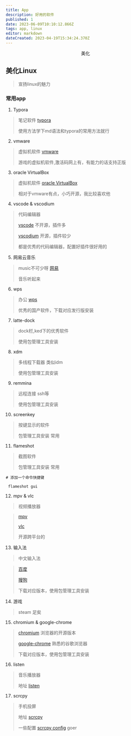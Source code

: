```yaml
---
title: App
description: 好用的软件
published: 1
date: 2023-06-09T10:10:12.866Z
tags: app, linux
editor: markdown
dateCreated: 2023-04-19T15:34:24.370Z
---
```


<center>美化</center>


## 美化Linux 

> 宣扬linux的魅力



### 常用app


1. Typora 

> 笔记软件 [typora](https://github.com/typora)
> 
> 使用方法学下md语法和typora的常用方法就行


2. vmware 

> 虚拟机软件 [vmware](https://www.vmware.com/cn/products/workstation-pro/workstation-pro-evaluation.html)
>
> 游戏的虚拟机软件,激活码网上有，有能力的话支持正版

3. oracle VirtualBox 

> 虚拟机软件 [oracle VirtualBox](https://www.virtualbox.org/)
>
> 相对于vmware有点，小巧开源，我比较喜欢他

4. vscode & vscodium

> 代码编辑器
>
>  [vscode](https://code.visualstudio.com/) 不开源，插件多
>  
> [vscodium](https://vscodium.com/) 开源，插件较少
>  
> 都是优秀的代码编辑器，配置好插件很好用的

5. 网易云音乐

>  music不可少呀 [网易](https://music.163.com/#/download)
>
> 音乐听起来

6. wps

> 办公 [wps](https://www.wps.cn/)
>
> 优秀的国产软件，下载对应发行版安装

7. latte-dock

> dock栏,ked下的优秀软件
>
> 使用包管理工具安装

8. xdm

> 多线程下载器  类似idm
> 
> 使用包管理工具安装

9. remmina 

> 远程连接 ssh等
>
> 使用包管理工具安装

10. screenkey

> 按键显示的软件
> 
> 包管理工具安装 常用

11. flameshot

> 截图软件
> 
> 包管理工具安装 常用
```shell
# 添加一个命令快捷键

 flameshot gui 
```

12. mpv & vlc 

> 视频播放器 

> [mpv](https://mpv.io/) 
>
> [vlc](https://www.videolan.org/)
> 
> 开源跨平台的

13. 输入法

> 中文输入法

> [百度](https://srf.baidu.com/default/) 
>
> [搜狗](https://pinyin.sogou.com/linux/?r=pinyin)
> 
> 下载对应版本，使用包管理工具安装

14. 游戏

> steam 足矣

15. chromium & google-chrome

> [chromium](https://github.com/chromium/chromium)  浏览器的开源版本
>
> [google-chrome](https://www.google.cn/intl/zh-CN/chrome/) 熟悉的谷歌浏览器
> 
> 下载对应版本，使用包管理工具安装

16. listen

> 音乐播放器 
>
> 地址 [listen](https://github.com/listen1/listen1_chrome_extension)

17. scrcpy

> 手机投屏
>
> 地址 [scrcpy](https://github.com/Genymobile/scrcpy)
> 
> 一些配置 [scrcpy config](https://blog.csdn.net/weixin_39949894/article/details/110999911)
> goer

